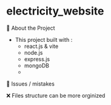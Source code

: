 # electricity_website
🚀 About the Project

- This project built with :
    - react.js & vite
    - node.js
    - express.js
    - mongoDB
    - 
🔧 Issues / mistakes

❌  Files structure can be more orginized

